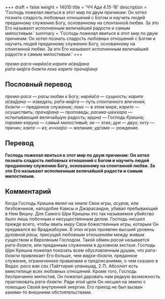 +++
draft = false
weight = 14010
title = 'ЧЧ Ади 4.15-16'
description = 'Господь пожелал явиться в этот мир по двум причинам: Он хотел познать сладость любовных отношений с Богом и научить людей преданному служению Богу, основанному на спонтанной любви. За это Его называют исполненным величайшей радости и самым милостивым.'
summary = 'Господь пожелал явиться в этот мир по двум причинам: Он хотел познать сладость любовных отношений с Богом и научить людей преданному служению Богу, основанному на спонтанной любви. За это Его называют исполненным величайшей радости и самым милостивым.'
+++

_према-раса-нирйа̄са карите а̄сва̄дана  
ра̄га-ма̄рга бхакти локе карите прача̄ран̣а_

## Пословный перевод

_према_\-_раса_ — _расы_ любви к Богу; _нирйа̄са_ — сущность; _карите_ _а̄сва̄дана_ — изведать; _ра̄га_\-_ма̄рга_ — путь спонтанного влечения; _бхакти_ — преданное служение; _локе_ — в этом мире; _карите_ — осуществить; _прача̄ран̣а_ — проповедь; _расика_\-_ш́екхара_ — испытывающий величайшую радость; _кр̣шн̣а_ — Господь Кришна; _парама_\-_карун̣а_ — самый милостивый; _эи_ — этих; _дуи_ — двух; _хету_ — причин; _хаите_ — из; _иччха̄ра_ — желания; _удгама_ — рождение.

## Перевод

**Господь пожелал явиться в этот мир по двум причинам: Он хотел познать сладость любовных отношений с Богом и научить людей преданному служению Богу, основанному на спонтанной любви. За это Его называют исполненным величайшей радости и самым милостивым.**

## Комментарий

Когда Господь Кришна являл на земле Свои игры, _асуров,_ или безбожников, наподобие Камсы и Джарасандхи, убивал пребывающий в Нем Вишну. Для Самого Шри Кришны это так называемое убийство было лишь побочным и несущественным делом. Господь нисшел прежде всего, чтобы явить миру Свои божественные игры, которым Он предавался во Враджабхуми. В этих играх проявлен высший уровень духовной _расы,_ присущей любовным отношениям между живым существом и Верховным Господом. Такой обмен _расой_ называется _рага-бхакти,_ или преданным служением в духовном экстазе. Господь Шри Кришна пожелал показать всем обусловленным душам, что _рага-бхакти_ привлекает Его больше, чем _видхи-бхакти,_ преданное служение, ограниченное правилами и предписаниями, о чем сказано в Ведах: _расо ваи сах̣_ (Тайттирия-упанишад, 2.7). Абсолют есть вместилище всех любовных отношений. Кроме того, Господь беспричинно милостив, Он пожелал даровать нам редкую возможность практиковать _рага-бхакти_. Ради этой цели Он нисшел на землю с помощью Своей внутренней энергии. Его приход не был вызван какими-то внешними обстоятельствами.
